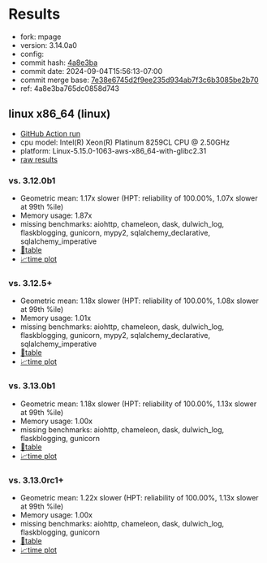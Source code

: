 # Results

- fork: mpage
- version: 3.14.0a0
- config: 
- commit hash: [4a8e3ba](https://github.com/mpage/cpython/commit/4a8e3ba)
- commit date: 2024-09-04T15:56:13-07:00
- commit merge base: [7e38e6745d2f9ee235d934ab7f3c6b3085be2b70](https://github.com/mpage/cpython/commit/7e38e6745d2f9ee235d934ab7f3c6b3085be2b70)
- ref: 4a8e3ba765dc0858d743

## linux x86_64 (linux)

- [GitHub Action run](https://github.com/facebookexperimental/free-threading-benchmarking/actions/runs/10713000782)
- cpu model: Intel(R) Xeon(R) Platinum 8259CL CPU @ 2.50GHz
- platform: Linux-5.15.0-1063-aws-x86_64-with-glibc2.31
- [raw results](bm-20240904-linux-x86_64-mpage-4a8e3ba765dc0858d743-3.14.0a0-4a8e3ba.json)

### vs. 3.12.0b1

- Geometric mean: 1.17x slower (HPT: reliability of 100.00%, 1.07x slower at 99th %ile)
- Memory usage: 1.87x
- missing benchmarks: aiohttp, chameleon, dask, dulwich_log, flaskblogging, gunicorn, mypy2, sqlalchemy_declarative, sqlalchemy_imperative
- [📄table](bm-20240904-linux-x86_64-mpage-4a8e3ba765dc0858d743-3.14.0a0-4a8e3ba-vs-3.12.0b1.md)
- [📈time plot](bm-20240904-linux-x86_64-mpage-4a8e3ba765dc0858d743-3.14.0a0-4a8e3ba-vs-3.12.0b1.svg)

### vs. 3.12.5+

- Geometric mean: 1.18x slower (HPT: reliability of 100.00%, 1.08x slower at 99th %ile)
- Memory usage: 1.01x
- missing benchmarks: aiohttp, chameleon, dask, dulwich_log, flaskblogging, gunicorn, mypy2, sqlalchemy_declarative, sqlalchemy_imperative
- [📄table](bm-20240904-linux-x86_64-mpage-4a8e3ba765dc0858d743-3.14.0a0-4a8e3ba-vs-3.12.5%2B.md)
- [📈time plot](bm-20240904-linux-x86_64-mpage-4a8e3ba765dc0858d743-3.14.0a0-4a8e3ba-vs-3.12.5%2B.svg)

### vs. 3.13.0b1

- Geometric mean: 1.18x slower (HPT: reliability of 100.00%, 1.13x slower at 99th %ile)
- Memory usage: 1.00x
- missing benchmarks: aiohttp, chameleon, dask, dulwich_log, flaskblogging, gunicorn
- [📄table](bm-20240904-linux-x86_64-mpage-4a8e3ba765dc0858d743-3.14.0a0-4a8e3ba-vs-3.13.0b1.md)
- [📈time plot](bm-20240904-linux-x86_64-mpage-4a8e3ba765dc0858d743-3.14.0a0-4a8e3ba-vs-3.13.0b1.svg)

### vs. 3.13.0rc1+

- Geometric mean: 1.22x slower (HPT: reliability of 100.00%, 1.13x slower at 99th %ile)
- Memory usage: 1.00x
- missing benchmarks: aiohttp, chameleon, dask, dulwich_log, flaskblogging, gunicorn
- [📄table](bm-20240904-linux-x86_64-mpage-4a8e3ba765dc0858d743-3.14.0a0-4a8e3ba-vs-3.13.0rc1%2B.md)
- [📈time plot](bm-20240904-linux-x86_64-mpage-4a8e3ba765dc0858d743-3.14.0a0-4a8e3ba-vs-3.13.0rc1%2B.svg)

